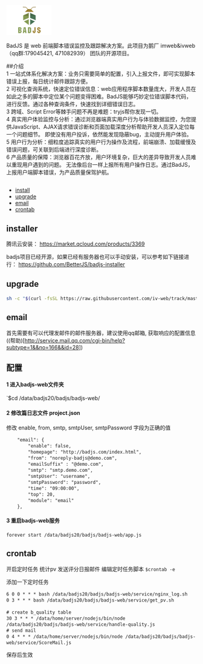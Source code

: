 ![](assets/badjs_logo.png)



BadJS 是 web 前端脚本错误监控及跟踪解决方案。此项目为鹅厂 imweb&ivweb（qq群:179045421, 471082939） 团队的开源项目。  
   
##介绍      
1 一站式体系化解决方案：业务只需要简单的配置，引入上报文件，即可实现脚本错误上报，每日统计邮件跟踪方便。       
2 可视化查询系统，快速定位错误信息：web应用程序脚本数量庞大，开发人员在如此之多的脚本中定位某个问题变得困难。BadJS能够巧妙定位错误脚本代码，进行反馈。通过各种查询条件，快速找到详细错误日志。          
3 跨域、Script Error等棘手问题不再是难题：tryjs帮你发现一切。          
4 真实用户体验监控与分析：通过浏览器端真实用户行为与体验数据监控，为您提供JavaScript、AJAX请求错误诊断和页面加载深度分析帮助开发人员深入定位每一个问题细节。  即使没有用户投诉，依然能发现隐蔽bug，主动提升用户体验。             
5 用户行为分析：细粒度追踪真实的用户行为操作及流程，前端崩溃、加载缓慢及错误问题，可关联到后端进行深度诊断。         
6 产品质量的保障：浏览器百花齐放，用户环境复杂，巨大的差异导致开发人员难以重现用户遇到的问题。 无法像后台一样上报所有用户操作日志。通过BadJS，上报用户端脚本错误，为产品质量保驾护航。

##
* [install](#install)          
* [upgrade](#upgrade)                  
* [email](#email)                 
* [crontab](#crontab)                 


## installer

腾讯云安装： https://market.qcloud.com/products/3369          

badjs项目已经开源，如果已经有服务器也可以手动安装，可以参考如下链接进行： https://github.com/BetterJS/badjs-installer

## upgrade
```bash
sh -c "$(curl -fsSL https://raw.githubusercontent.com/iv-web/track/master/upgrade/upgrade.sh?v=1)"
```

## email
首先需要有可以代理发邮件的邮件服务器，建议使用qq邮箱, 获取响应的配置信息((帮助)[http://service.mail.qq.com/cgi-bin/help?subtype=1&&no=166&&id=28])
## 配置
#### 1 进入badjs-web文件夹
`$cd /data/badjs20/badjs/badjs-web/

#### 2 修改篇日志文件 project.json
修改 enable, from, smtp, smtpUser, smtpPassword 字段为正确的值
```
    "email": {
        "enable": false,
        "homepage": "http://badjs.com/index.html",
        "from": "noreply-badjs@demo.com",
        "emailSuffix" : "@demo.com",
        "smtp": "smtp.demo.com",
        "smtpUser": "username",
        "smtpPassword": "password",
        "time": "09:00:00",
        "top": 20,
        "module": "email"
    },

```
#### 3 重启badjs-web服务
`forever start /data/badjs20/badjs/badjs-web/app.js`


## crontab
开启定时任务 统计pv 发送评分日报邮件
编辑定时任务脚本
`$crontab -e `

添加一下定时任务

```
6 0 0 * * * bash /data/badjs20/badjs/badjs-web/service/nginx_log.sh
0 3 * * * bash /data/badjs20/badjs/badjs-web/service/get_pv.sh

# create b_quality table
30 3 * * * /data/home/server/nodejs/bin/node /data/badjs20/badjs/badjs-web/service/handle-quality.js
# send mail
0 4 * * * /data/home/server/nodejs/bin/node /data/badjs20/badjs/badjs-web/service/ScoreMail.js
```

保存后生效



